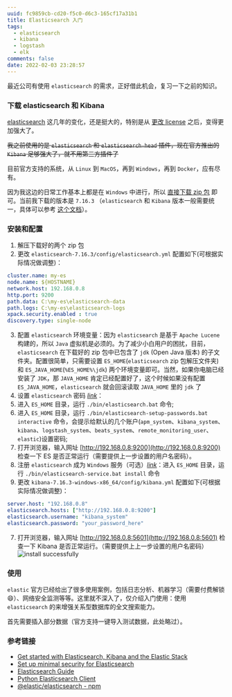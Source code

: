 ```yaml
---
uuid: fc9859cb-cd20-f5c0-d6c3-165cf17a31b1
title: Elasticsearch 入门
tags:
  - elasticsearch
  - kibana
  - logstash
  - elk
comments: false
date: 2022-02-03 23:28:57
---
```


最近公司有使用 `elasticsearch` 的需求，正好借此机会，复习一下之前的知识。

### 下载 elasticsearch 和 Kibana

[elasticsearch](https://www.elastic.co) 这几年的变化，还是挺大的，特别是从 [更改 license](https://www.elastic.co/blog/license-change-clarification) 之后，变得更加强大了。

~~我之前使用的是 `elasticsearch` 和 `elasticsearch-head` 插件，现在官方推出的 `Kibana` 足够强大了，就不用第三方插件了~~

目前官方支持的系统，从 `Linux` 到 `MacOS`，再到 `Windows`，再到 `Docker`，应有尽有。

因为我这边的日常工作基本上都是在 `Windows` 中进行，所以 [直接下载 zip 包](https://www.elastic.co/elastic-stack) 即可。当前我下载的版本是 `7.16.3` （`elasticsearch` 和 `Kibana` 版本一般需要统一，具体可以参考 [这个文档](https://www.elastic.co/support/matrix#matrix_compatibility)）。

### 安装和配置

1. 解压下载好的两个 zip 包
2. 更改 `elasticsearch-7.16.3/config/elasticsearch.yml` 配置如下(可根据实际情况做调整)：
  ``` elasticsearch.yml
  cluster.name: my-es
  node.name: ${HOSTNAME}
  network.host: 192.168.0.8
  http.port: 9200
  path.data: C:\my-es\elasticsearch-data
  path.logs: C:\my-es\elasticsearch-logs
  xpack.security.enabled : true
  discovery.type: single-node
  ```
3. 配置 `elasticsearch` 环境变量：因为 `elasticsearch` 是基于 `Apache Lucene` 构建的，所以 `Java` 虚拟机是必须的。为了减少小白用户的困扰，目前，`elasticsearch` 在下载好的 zip 包中已包含了 `jdk` (Open Java 版本) 的子文件夹。配置很简单，只需要设置 `ES_HOME`(`elasticsearch` zip 包解压文件夹) 和 `ES_JAVA_HOME`(`%ES_HOME%\jdk`) 两个环境变量即可。当然，如果你电脑已经安装了 `JDK`，那 `JAVA_HOME` 肯定已经配置好了，这个时候如果没有配置 `ES_JAVA_HOME`，`elasticsearch` 就会回滚读取 `JAVA_HOME` 里的 `jdk` 了
4. 设置 `elasticsearch` 密码 [<i class="mdui-icon material-icons">link</i>](https://www.elastic.co/guide/en/elasticsearch/reference/7.16/security-minimal-setup.html)：
  1. 进入 `ES_HOME` 目录，运行 `./bin/elasticsearch.bat` 命令;
  2. 进入 `ES_HOME` 目录，运行 `./bin/elasticsearch-setup-passwords.bat interactive` 命令，会提示给默认的几个账户(`apm_system`、`kibana_system`、`kibana`、`logstash_system`、`beats_system`、`remote_monitoring_user`、`elastic`)设置密码;
  3. 打开浏览器，输入网址 [http://192.168.0.8:9200](http://192.168.0.8:9200) 检查一下 ES 是否正常运行（需要提供上一步设置的用户名密码）。
5. 注册 `elasticsearch` 成为 `Windows` 服务（可选）[<i class="mdui-icon material-icons">link</i>](https://www.elastic.co/guide/en/elasticsearch/reference/7.16/zip-windows.html)：进入 `ES_HOME` 目录，运行 `./bin/elasticsearch-service.bat install` 命令
6. 更改 `kibana-7.16.3-windows-x86_64/config/kibana.yml` 配置如下(可根据实际情况做调整)：
  ``` kibana.yml
  server.host: "192.168.0.8"
  elasticsearch.hosts: ["http://192.168.0.8:9200"]
  elasticsearch.username: "kibana_system"
  elasticsearch.password: "your_password_here"
  ```
7. 打开浏览器，输入网址 [http://192.168.0.8:5601](http://192.168.0.8:5601) 检查一下 Kibana 是否正常运行。（需要提供上上一步设置的用户名密码）
  ![install successfully](/images/get-started-with-elasticsearch/install-successfully.jpg)

### 使用

`elastic` 官方已经给出了很多使用案例，包括日志分析、机器学习（需要付费解锁😄）、网络安全监测等等。这里就不深入了，仅介绍入门使用：使用 `elasticsearch` 的来增强关系型数据库的全文搜索能力。

首先需要插入部分数据（官方支持一键导入测试数据，此处略过）。




### 参考链接

- [Get started with Elasticsearch, Kibana and the Elastic Stack](https://www.elastic.co/start)
- [Set up minimal security for Elasticsearch](https://www.elastic.co/guide/en/elasticsearch/reference/7.16/security-minimal-setup.html)
- [Elasticsearch Guide](https://www.elastic.co/guide/en/elasticsearch/reference/current/index.html)
- [Python Elasticsearch Client](https://elasticsearch-py.readthedocs.io/en/stable/)
- [@elastic/elasticsearch - npm](https://www.npmjs.com/package/@elastic/elasticsearch)
